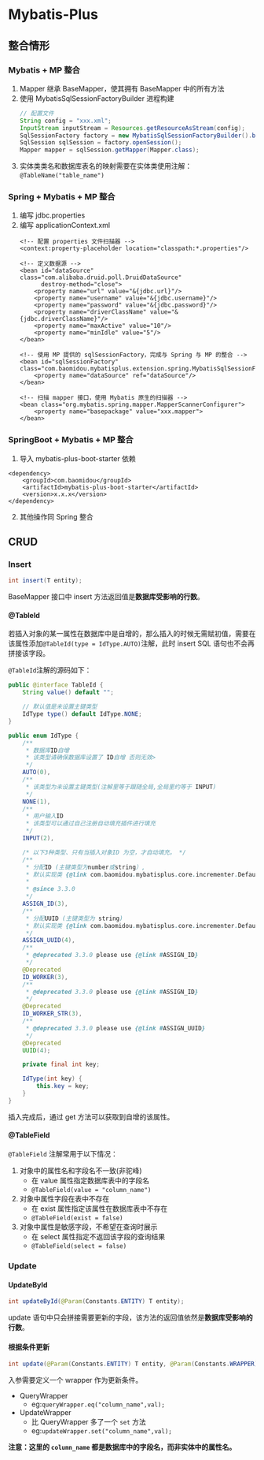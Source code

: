 # Mybatis-Plus
## 整合情形
### Mybatis + MP 整合
1. Mapper 继承 BaseMapper，使其拥有 BaseMapper 中的所有方法
2. 使用 MybatisSqlSessionFactoryBuilder 进程构建
   ```java
   // 配置文件
   String config = "xxx.xml";
   InputStream inputStream = Resources.getResourceAsStream(config);
   SqlSessionFactory factory = new MybatisSqlSessionFactoryBuilder().build(inputStream);
   SqlSession sqlSession = factory.openSession();
   Mapper mapper = sqlSession.getMapper(Mapper.class);
   ```
3. 实体类类名和数据库表名的映射需要在实体类使用注解： `@TableName("table_name")`

### Spring + Mybatis + MP 整合
1. 编写 jdbc.properties
2. 编写 applicationContext.xml
    ```
    <!-- 配置 properties 文件扫描器 -->
    <context:property-placeholder location="classpath:*.properties"/>
    
    <!-- 定义数据源 -->
    <bean id="dataSource" class="com.alibaba.druid.poll.DruidDataSource"
          destroy-method="close">
        <property name="url" value="&{jdbc.url}"/> 
        <property name="username" value="&{jdbc.username}"/> 
        <property name="password" value="&{jdbc.password}"/> 
        <property name="driverClassName" value="&{jdbc.driverClassName}"/> 
        <property name="maxActive" value="10"/> 
        <property name="minIdle" value="5"/>
    </bean>
    
    <!-- 使用 MP 提供的 sqlSessionFactory，完成与 Spring 与 MP 的整合 -->
    <bean id="sqlSessionFactory" class="com.baomidou.mybatisplus.extension.spring.MybatisSqlSessionFactoryBean">
        <property name="dataSource" ref="dataSource"/>
    </bean>
    
    <!-- 扫描 mapper 接口，使用 Mybatis 原生的扫描器 -->
    <bean class="org.mybatis.spring.mapper.MapperScannerConfigurer">
        <property name="basepackage" value="xxx.mapper">
    </bean>
    ```

### SpringBoot + Mybatis + MP 整合
1. 导入 mybatis-plus-boot-starter 依赖
```
<dependency>
    <groupId>com.baomidou</groupId>
    <artifactId>mybatis-plus-boot-starter</artifactId>
    <version>x.x.x</version>
</dependency>
```
2. 其他操作同 Spring 整合

## CRUD
### Insert
```java
int insert(T entity);
```

BaseMapper 接口中 insert 方法返回值是**数据库受影响的行数**。

#### @TableId
若插入对象的某一属性在数据库中是自增的，那么插入的时候无需赋初值，需要在该属性添加``@TableId(type = IdType.AUTO)``注解，此时 insert SQL 语句也不会再拼接该字段。

``@TableId``注解的源码如下：

```java
public @interface TableId {
    String value() default "";

    // 默认值是未设置主键类型
    IdType type() default IdType.NONE;
}
```

```java
public enum IdType {
    /**
     * 数据库ID自增
     * 该类型请确保数据库设置了 ID自增 否则无效>
     */
    AUTO(0),
    /**
     * 该类型为未设置主键类型(注解里等于跟随全局,全局里约等于 INPUT)
     */
    NONE(1),
    /**
     * 用户输入ID
     * 该类型可以通过自己注册自动填充插件进行填充
     */
    INPUT(2),

    /* 以下3种类型、只有当插入对象ID 为空，才自动填充。 */
    /**
     * 分配ID (主键类型为number或string）,
     * 默认实现类 {@link com.baomidou.mybatisplus.core.incrementer.DefaultIdentifierGenerator}(雪花算法)
     *
     * @since 3.3.0
     */
    ASSIGN_ID(3),
    /**
     * 分配UUID (主键类型为 string)
     * 默认实现类 {@link com.baomidou.mybatisplus.core.incrementer.DefaultIdentifierGenerator}(UUID.replace("-",""))
     */
    ASSIGN_UUID(4),
    /**
     * @deprecated 3.3.0 please use {@link #ASSIGN_ID}
     */
    @Deprecated
    ID_WORKER(3),
    /**
     * @deprecated 3.3.0 please use {@link #ASSIGN_ID}
     */
    @Deprecated
    ID_WORKER_STR(3),
    /**
     * @deprecated 3.3.0 please use {@link #ASSIGN_UUID}
     */
    @Deprecated
    UUID(4);

    private final int key;

    IdType(int key) {
        this.key = key;
    }
}
```

插入完成后，通过 get 方法可以获取到自增的该属性。

#### @TableField
``@TableField`` 注解常用于以下情况：
1. 对象中的属性名和字段名不一致(非驼峰)
    * 在 value 属性指定数据库表中的字段名
    * ``@TableField(value = "column_name")``
2. 对象中属性字段在表中不存在
    * 在 exist 属性指定该属性在数据库表中不存在
    * ``@TableField(exist = false)``
3. 对象中属性是敏感字段，不希望在查询时展示
    * 在 select 属性指定不返回该字段的查询结果
    * ``@TableField(select = false)``
    
### Update
#### UpdateById
```java
int updateById(@Param(Constants.ENTITY) T entity);
```

update 语句中只会拼接需要更新的字段，该方法的返回值依然是**数据库受影响的行数**。

#### 根据条件更新
```java
int update(@Param(Constants.ENTITY) T entity, @Param(Constants.WRAPPER) Wrapper<T> updateWrapper);
```

入参需要定义一个 wrapper 作为更新条件。
* QueryWrapper
    * eg:``queryWrapper.eq("column_name",val);``
* UpdateWrapper 
    * 比 QueryWrapper 多了一个 ``set`` 方法
    * eg:``updateWrapper.set("column_name",val);``
    
**注意：这里的 ``column_name`` 都是数据库中的字段名，而非实体中的属性名。**
